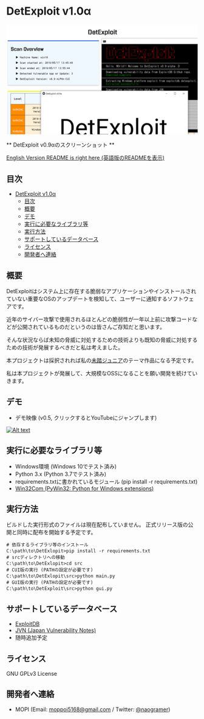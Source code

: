 # DetExploit v1.0α

![ScreenShot1](resources/sshot_v0.9-alpha.png)

** DetExploit v0.9αのスクリーンショット **

[English Version README is right here (英語版のREADMEを表示)](README.md)

## 目次

<!-- TOC -->

- [DetExploit v1.0α](#detexploit-v10α)
    - [目次](#目次)
    - [概要](#概要)
    - [デモ](#デモ)
    - [実行に必要なライブラリ等](#実行に必要なライブラリ等)
    - [実行方法](#実行方法)
    - [サポートしているデータベース](#サポートしているデータベース)
    - [ライセンス](#ライセンス)
    - [開発者へ連絡](#開発者へ連絡)

<!-- /TOC -->

## 概要

DetExploitはシステム上に存在する脆弱なアプリケーションやインストールされていない重要なOSのアップデートを検知して、ユーザーに通知するソフトウェアです。

近年のサイバー攻撃で使用されるほとんどの脆弱性が一年以上前に攻撃コードなどが公開されているものだというのは皆さんご存知だと思います。

そんな状況ならば未知の脅威に対処するための技術よりも既知の脅威に対処するための技術が発展するべきだと私は考えました。

本プロジェクトは採択されれば私の[未踏ジュニア](https://jr.mitou.org/)のテーマ作品になる予定です。

私は本プロジェクトが発展して、大規模なOSSになることを願い開発を続けていきます。

## デモ

+ デモ映像 (v0.5, クリックするとYouTubeにジャンプします)

[![Alt text](https://img.youtube.com/vi/aIMhaA_ysUY/0.jpg)](https://www.youtube.com/watch?v=aIMhaA_ysUY)

## 実行に必要なライブラリ等

+ Windows環境 (Windows 10でテスト済み)
+ Python 3.x (Python 3.7でテスト済み)
+ requirements.txtに書かれているモジュール (pip install -r requirements.txt)
+ [Win32Com (PyWin32: Python for Windows extensions)](https://github.com/mhammond/pywin32/releases)

## 実行方法

ビルドした実行形式のファイルは現在配布していません。 
正式リリース版の公開と同時に配布を開始する予定です。

```
# 依存するライブラリ等のインストール
C:\path\to\DetExlopit>pip install -r requirements.txt
# srcディレクトリへの移動
C:\path\to\DetExlopit>cd src
# CUI版の実行 (PATHの設定が必要です)
C:\path\to\DetExlopit\src>python main.py
# GUI版の実行 (PATHの設定が必要です)
C:\path\to\DetExploit\src>python gui.py
```

## サポートしているデータベース

+ [ExploitDB](https://exploit-db.com/)
+ [JVN (Japan Vulnerability Notes)](https://jvn.jp/)
+ 随時追加予定

## ライセンス

GNU GPLv3 License

## 開発者へ連絡

+ MOPI (Email: [moppoi5168@gmail.com](mailto:moppoi5168@gmail.com) / Twitter: [@naogramer](https://twitter.com/naogramer))
